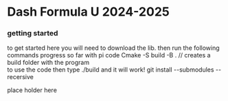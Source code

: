 <h1>Dash Formula U 2024-2025</h1>

<h3>getting started</h3>
<p>
	to get started here you will need to download the lib.
	then run the following commands
	progress so far with pi code
	Cmake -S build -B . // creates a build folder with the program </br>
	to use the code then type ./build and it will work!
	git install --submodules --recersive 
</p>


<p>
place holder here
</p>
